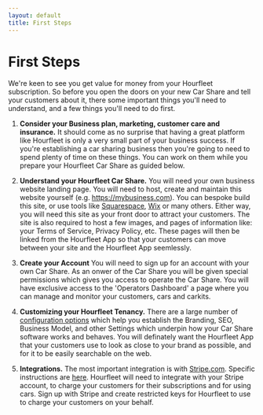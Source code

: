 ```yaml
---
layout: default
title: First Steps
---
```

# First Steps

We're keen to see you get value for money from your Hourfleet subscription. So before you open the doors on your new Car Share and tell your customers about it, there some important things you'll need to understand, and a few things you'll need to do first. 

1. **Consider your Business plan, marketing, customer care and insurance.** It should come as no surprise that having a great platform like Hourfleet is only a very small part of your business success. If you're establishing a car sharing business then you're going to need to spend plenty of time on these things. You can work on them while you prepare your Hourfleet Car Share as guided below.

1. **Understand your Hourfleet Car Share.** You will need your own business website landing page. You will need to host, create and maintain this website yourself (e.g. https://mybusiness.com). You can bespoke build this site, or use tools like [Squarespace](http://squarespace.com), [Wix](http://wix.com) or many others. Either way, you will need this site as your front door to attract your customers. The site is also required to host a few images, and pages of information like: your Terms of Service, Privacy Policy, etc. These pages will then be linked from the Hourfleet App so that your customers can move between your site and the Hourfleet App seemlessly. 

1. **Create your Account** You will need to sign up for an account with your own Car Share. As an onwer of the Car Share you will be given special permissions which gives you access to operate the Car Share. You will have exclusive access to the 'Operators Dashboard' a page where you can manage and monitor your customers, cars and carkits.

1. **Customizing your Hourfleet Tenancy.** There are a large number of [configuration options](http://docs.hourfleet.com/configure.html) which help you establish the Branding, SEO, Business Model, and other Settings which underpin how your Car Share software works and behaves. You will definately want the Hourfleet App that your customers use to look as close to your brand as possible, and for it to be easily searchable on the web.  

1. **Integrations.** The most important integration is with [Stripe.com](http://stripe.com). Specific instructions are [here](http://docs.hourfleet.com/integrations.html). Hourfleet will need to integrate with your Stripe account, to charge your customers for their subscriptions and for using cars. Sign up with Stripe and create restricted keys for Hourfleet to use to charge your customers on your behalf. 

